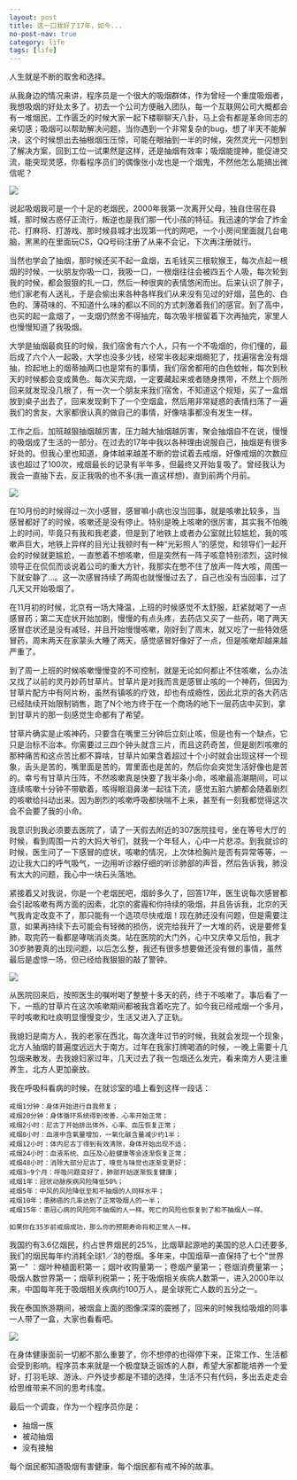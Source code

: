 ```yaml
---
layout: post
title: 这一口我好了17年，如今...
no-post-nav: true
category: life
tags: [life]
---
```


人生就是不断的取舍和选择。

从我身边的情况来讲，程序员是一个很大的吸烟群体，作为曾经一个重度吸烟者，我想吸烟的好处太多了。初去一个公司方便融入团队，每一个互联网公司大概都会有一堆烟民，工作匮乏的时候大家一起下楼聊聊天八卦，马上会有都是革命同志的亲切感；吸烟可以帮助解决问题，当你遇到一个非常复杂的bug，想了半天不能解决，这个时候想出去抽根烟压压惊，可能在眼抽到一半的时候，突然灵光一闪想到了解决方案，回到工位一试果然是这样，还是抽烟有效率；吸烟能提神，能促进交流，能突现灵感，你看程序员们的偶像张小龙也是一个烟鬼，不然他怎么能搞出微信呢？

![](/assets/images/2017/life/ge.png)  

说起吸烟我可是一个十足的老烟民，2000年我第一次离开父母，独自住宿在县城，那时候古惑仔正流行，叛逆也是我们那一代小孩的特征。我迅速的学会了炸金花、打麻将、打游戏、那时候县城才出现第一代的网吧，一个小房间里面就几台电脑，黑黑的在里面玩CS，QQ号码注册了从来不会记，下次再注册就行。

当然也学会了抽烟，那时候还买不起一盒烟，五毛钱买三根软猴王，每次点起一根烟的时候，一伙朋友你吸一口，我吸一口，一根烟往往会被四五个人吸，每次轮到我的时候，都会狠狠的扎一口，然后一种很爽的表情悠闲而出。后来认识了胖子，他们家老有人送礼，于是会偷出来各种各样我们从来没有见过的好烟，蓝色的、白色的、薄荷味的、不知道什么味的都以不同的方式刺激着我们的感官。到了高中，也买的起一盒烟了，一支烟仍然舍不得抽完，每次吸半根留着下次再抽完，家里人也慢慢知道了我吸烟。

大学是抽烟最疯狂的时候，我们宿舍有六个人，只有一个不吸烟的，你们懂的，最后成了六个人一起吸，大学也没多少钱，经常半夜起来烟瘾犯了，找遍宿舍没有烟抽，捡起地上的烟蒂抽两口也是常有的事情，我们宿舍都用的白色蚊帐，每次到秋天的时候都会变成黄色。每次买完烟，一定要藏起来或者随身携带，不然上个厕所回来就发现没几根了，有一次一个朋友来我们宿舍，不知道这个规矩，买了一盒烟放到桌子出去了，回来发现剩下了一个空烟盒，然后用非常疑惑的表情扫荡了一遍我们的舍友，大家都很认真的做自己的事情，好像啥事都没有发生一样。

工作之后，加班越狠抽烟越厉害，压力越大抽烟越厉害，聚会抽烟自不在说，慢慢的吸烟成了生活的一部分。在过去的17年中我以各种理由说服自己，抽烟是有很多好处的。但我心里也知道，身体越来越差不断的尝试着去戒烟，好像戒烟的次数应该也超过了100次，戒烟最长的记录有半年多，但最终又开始复吸了。曾经我认为我会一直抽下去，反正我吸的也不多(我一直这样想)，直到前两个月前。

![](/assets/images/2017/life/jie.jpeg)  

在10月份的时候得过一次小感冒，感冒嘛小病也没当回事，就是咳嗽比较多，当感冒都好了的时候，咳嗽还是没有停止。特别是晚上咳嗽的很厉害，其实我不怕晚上的时间，毕竟只有我和我老婆，但是到了地铁上或者办公室就比较尴尬，我的咳嗽声巨大，地铁上异样的目光让我顿时有一种“光彩照人”的感觉，和领导们一起开会的时候就更尴尬，一直憋着不想咳嗽，但是突然有一阵子咳意特别浓烈，这时候领导正在侃侃而谈说着公司的重大方针，我那实在憋不住了放声一阵大咳，周围一下就安静了...。这一次感冒持续了两周也就慢慢过去了，自己也没有当回事，过了几天又开始吸烟了。

在11月初的时候，北京有一场大降温，上班的时候感觉不太舒服，赶紧就喝了一点感冒药；第二天症状开始加剧，慢慢的有点头疼，去药店又买了一些药，喝了两天感冒症状还是没有减轻，并且开始慢慢咳嗽，刚好到了周末，就又吃了一些特效感冒药，周末两天在家蒙头大睡了两天，感觉感冒好像好了一点，但是咳嗽却越来越严重了。

到了周一上班的时候咳嗽慢慢变的不可控制，就是无论如何都止不住咳嗽，么办法又找了以前的灵丹妙药甘草片。甘草片是对我而言是感冒止咳的一个神药，但因为甘草片配方中有阿片粉，虽然有镇咳的疗效，却也有成瘾性，因此北京的各大药店已经陆续开始限制销售，跑了N个地方终于在一个商场的地下一层药店中买到，拿到甘草片的那一刻感觉生命都有了希望。

甘草片确实是止咳神药，只要含在嘴里三分钟后立刻止咳，但是也有一个缺点，它只是治标不治本。你需要过三四个钟头就含三片，而且这药奇苦，但是剧烈咳嗽的那种痛苦和这点苦比都不算啥，甘草片如果含着超过十个小时就会出现这样一个现象，舌头是苦的，嘴里面是苦的，胃里面也是苦的，然后你会突觉生活好像也是苦的。幸亏有甘草片压阵，不然咳嗽真是快要了我半条小命，咳嗽最高潮期间，可以连续咳嗽十分钟不带歇着，咳得眼泪鼻涕一起往下流，感觉五脏六腑都会随着剧烈的咳嗽给抖动出来。因为剧烈的咳嗽呼吸都快喘不上来，甚至有一刻我都觉得这次会不会要了我的小命。

我意识到我必须要去医院了，请了一天假去附近的307医院挂号，坐在等号大厅的时候，看到周围一片的大妈大爷们，就我一个年轻人，心中一片悲凉。到我就诊的时候，医生问了一下感冒的症状，咳嗽的情况，上次体检胸片是否有异常等等，一边让我大口的呼气吸气，一边用听诊器仔细的听诊肺部的声音，然后告诉我，肺没有太大的问题，我心中一块石头落地。

紧接着又对我说，你是一个老烟民吧，烟龄多久了，回答17年，医生说每次感冒都会引起咳嗽有两方面的因素，北京的雾霾和你持续的吸烟，并且告诉我，北京的天气我肯定改变不了，那只能有一个选项尽快戒烟！现在肺还没有问题，但是需要注意，如果再持续下去可能会有轻微的损伤，说完给我开了一大堆的药，说是要修复肺，取完药一看都是哮喘消炎类。站在医院的大门外，心中又庆幸又后怕，我才30岁肺要真的出现问题，以后怎么整，我还有很多想要做还没有做的事情，虽然最后是虚惊一场，但已经给我狠狠的敲了警钟。

![](/assets/images/2017/life/kill.jpeg)  

从医院回来后，按照医生的嘱咐喝了整整十多天的药，终于不咳嗽了。事后看了一下，一瓶的甘草片在这次咳嗽期间都被我含着吃完了。如今我已经戒烟一个多月，平时咳嗽和吐痰明显慢慢变少，生活又进入了正轨。

我媳妇是南方人，我的老家在西北，每次逢年过节的时候，我就会发现一个现象，北方人抽烟的普遍度远远大于南方。过年在我家打牌喝酒的时候，一晚上需要十几包烟来散发，去我媳妇家过年，几天过去了我一包烟还么发完，看来南方人更注重养生，北方人更加豪放。

我在呼吸科看病的时候，在就诊室的墙上看到这样一段话：

``` text
戒烟1分钟：身体开始进行自我修复；
戒烟20分钟：身体循环系统得到改善，心率开始正常；
戒烟2小时：尼古丁开始排出体外，心率、血压恢复正常；
戒烟8小时：血液中含氧量增加，一氧化碳含量减少约1半；
戒烟12小时：体内尼古丁得到有效清除，身体开始出现不适；
戒烟24小时：血液系统、血压及心脏健康等会逐渐恢复正常；
戒烟48小时：消除大部分尼古丁，嗅觉与味觉也逐渐变更好；
戒烟3~9个月：呼吸问题变好了，肺部开始逐渐恢复健康；
戒烟1年：冠状动脉疾病风险降低50%；
戒烟5年：中风的风险降低至和不抽烟的人同样水平；
戒烟10年：患肺癌的几率达到了正常吸烟人的一半；
戒烟15年：患冠心病的风险同不抽烟的人一样。死亡的风险也恢复到了和不抽烟人一样。

如果你在35岁前戒烟成功，那么你的预期寿命将和正常人一样。
```

我国约有3.6亿烟民，约占世界烟民的25%，比烟草起源地的美国的总人口还要多,我们的烟民每年约消耗全球1／3的卷烟。多年来，中国烟草一直保持了七个"世界第一" ：烟叶种植面积第一；烟叶收购量第一；卷烟产量第一；卷烟消费量第一；吸烟人数世界第一；烟草利税第一；死于吸烟相关疾病人数第一，进入2000年以来，中国每年死于吸烟相关疾病约100万人，是全球死亡人数的五分之一。

我在泰国旅游期间，被烟盒上面的图像深深的震撼了，回来的时候我给吸烟的同事一人带了一盒，大家也看看吧。

![](/assets/images/2017/life/smoking2.jpeg)  


在身体健康面前一切都不那么重要了，你不想停的也得停下来，正常工作、生活都会受到影响。程序员本来就是一个极度缺乏锻炼的人群，希望大家都能培养一个爱好，打羽毛球、游泳、户外徒步都是不错的选择，生活不只有代码，多出去走走会给思维带来不同的思考纬度。


最后一个调查，作为一个程序员你是：

- 抽烟一族
- 被动抽烟
- 没有接触

每个烟民都知道吸烟有害健康，每个烟民都有戒不掉的故事。

